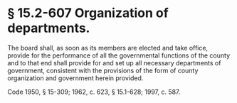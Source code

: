 # § 15.2-607 Organization of departments.

<p>The board shall, as soon as its members are elected and take office, provide for the performance of all the governmental functions of the county and to that end shall provide for and set up all necessary departments of government, consistent with the provisions of the form of county organization and government herein provided.</p><p>Code 1950, § 15-309; 1962, c. 623, § 15.1-628; 1997, c. 587.</p>